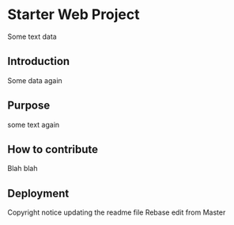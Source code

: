 # Starter Web Project

Some text data

## Introduction

Some data again
## Purpose
some text again

## How to contribute
Blah blah

## Deployment
Copyright notice
updating the readme file
Rebase edit from Master